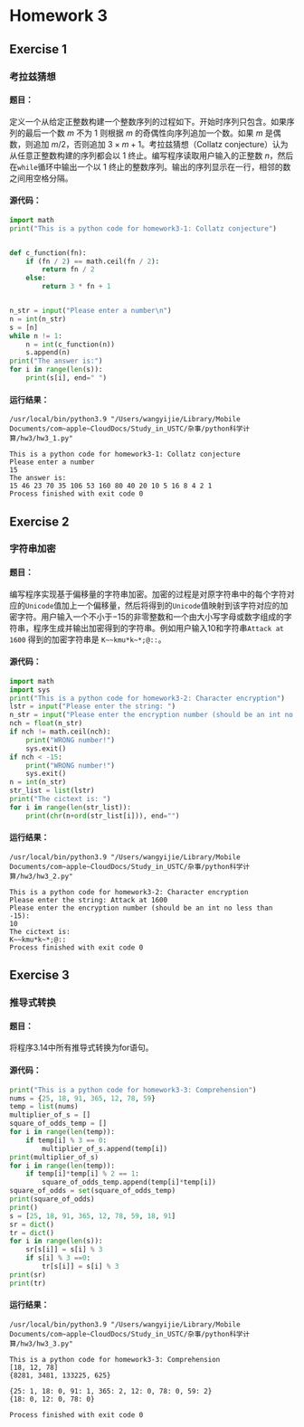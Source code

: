 # Homework 3

## Exercise 1

### 考拉兹猜想

#### 题目：

定义一个从给定正整数构建一个整数序列的过程如下。开始时序列只包含。如果序列的最后一个数 $m$ 不为 $1$ 则根据 $m$ 的奇偶性向序列追加一个数。如果 $m$ 是偶数，则追加 $m/2$，否则追加 $3×m+1$。考拉兹猜想（Collatz conjecture）认为从任意正整数构建的序列都会以 $1$ 终止。编写程序读取用户输入的正整数 $n$，然后在`while`循环中输出一个以 $1$ 终止的整数序列。输出的序列显示在一行，相邻的数之间用空格分隔。

#### 源代码：

```python
import math
print("This is a python code for homework3-1: Collatz conjecture")


def c_function(fn):
    if (fn / 2) == math.ceil(fn / 2):
        return fn / 2
    else:
        return 3 * fn + 1


n_str = input("Please enter a number\n")
n = int(n_str)
s = [n]
while n != 1:
    n = int(c_function(n))
    s.append(n)
print("The answer is:")
for i in range(len(s)):
    print(s[i], end=" ")

```

#### 运行结果：

```
/usr/local/bin/python3.9 "/Users/wangyijie/Library/Mobile Documents/com~apple~CloudDocs/Study_in_USTC/杂事/python科学计算/hw3/hw3_1.py"

This is a python code for homework3-1: Collatz conjecture
Please enter a number
15
The answer is:
15 46 23 70 35 106 53 160 80 40 20 10 5 16 8 4 2 1 
Process finished with exit code 0
```

## Exercise 2

### 字符串加密

#### 题目：

编写程序实现基于偏移量的字符串加密。加密的过程是对原字符串中的每个字符对应的`Unicode`值加上一个偏移量，然后将得到的`Unicode`值映射到该字符对应的加密字符。用户输入一个不小于$-15$的非零整数和一个由大小写字母或数字组成的字符串，程序生成并输出加密得到的字符串。例如用户输入$10$和字符串`Attack at 1600` 得到的加密字符串是 `K~~kmu*k~*;@::`。

#### 源代码：

```python
import math
import sys
print("This is a python code for homework3-2: Character encryption")
lstr = input("Please enter the string: ")
n_str = input("Please enter the encryption number (should be an int no less than -15):\n")
nch = float(n_str)
if nch != math.ceil(nch):
    print("WRONG number!")
    sys.exit()
if nch < -15:
    print("WRONG number!")
    sys.exit()
n = int(n_str)
str_list = list(lstr)
print("The cictext is: ")
for i in range(len(str_list)):
    print(chr(n+ord(str_list[i])), end="")

```

#### 运行结果：

```
/usr/local/bin/python3.9 "/Users/wangyijie/Library/Mobile Documents/com~apple~CloudDocs/Study_in_USTC/杂事/python科学计算/hw3/hw3_2.py"

This is a python code for homework3-2: Character encryption
Please enter the string: Attack at 1600
Please enter the encryption number (should be an int no less than -15):
10
The cictext is: 
K~~kmu*k~*;@::
Process finished with exit code 0
```

## Exercise 3

### 推导式转换

#### 题目：

将程序3.14中所有推导式转换为for语句。

#### 源代码：

```python
print("This is a python code for homework3-3: Comprehension")
nums = {25, 18, 91, 365, 12, 78, 59}
temp = list(nums)
multiplier_of_s = []
square_of_odds_temp = []
for i in range(len(temp)):
    if temp[i] % 3 == 0:
        multiplier_of_s.append(temp[i])
print(multiplier_of_s)
for i in range(len(temp)):
    if temp[i]*temp[i] % 2 == 1:
        square_of_odds_temp.append(temp[i]*temp[i])
square_of_odds = set(square_of_odds_temp)
print(square_of_odds)
print()
s = [25, 18, 91, 365, 12, 78, 59, 18, 91]
sr = dict()
tr = dict()
for i in range(len(s)):
    sr[s[i]] = s[i] % 3
    if s[i] % 3 ==0:
        tr[s[i]] = s[i] % 3
print(sr)
print(tr)

```

#### 运行结果：

```
/usr/local/bin/python3.9 "/Users/wangyijie/Library/Mobile Documents/com~apple~CloudDocs/Study_in_USTC/杂事/python科学计算/hw3/hw3_3.py"

This is a python code for homework3-3: Comprehension
[18, 12, 78]
{8281, 3481, 133225, 625}

{25: 1, 18: 0, 91: 1, 365: 2, 12: 0, 78: 0, 59: 2}
{18: 0, 12: 0, 78: 0}

Process finished with exit code 0
```

